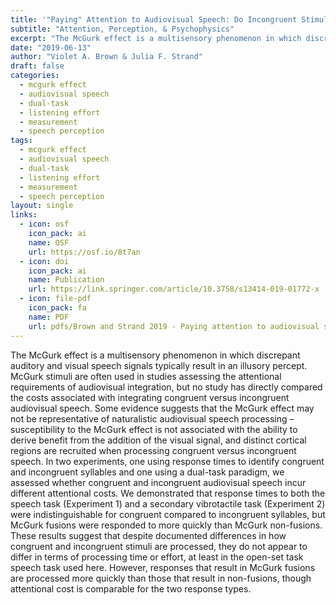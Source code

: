 ```yaml
---
title: '"Paying" Attention to Audiovisual Speech: Do Incongruent Stimuli Incur Greater Costs?' 
subtitle: "Attention, Perception, & Psychophysics"
excerpt: "The McGurk effect is a multisensory phenomenon in which discrepant auditory and visual speech signals typically result in an illusory percept. McGurk stimuli are often used in studies assessing the attentional requirements of audiovisual integration, but no study has directly compared the costs associated with integrating congruent versus incongruent audiovisual speech. Some evidence suggests that the McGurk effect may not be representative of naturalistic audiovisual speech processing – susceptibility to the McGurk effect is not associated with the ability to derive benefit from the addition of the visual signal, and distinct cortical regions are recruited when processing congruent versus incongruent speech. In two experiments, one using response times to identify congruent and incongruent syllables and one using a dual-task paradigm, we assessed whether congruent and incongruent audiovisual speech incur different attentional costs. We demonstrated that response times to both the speech task (Experiment 1) and a secondary vibrotactile task (Experiment 2) were indistinguishable for congruent compared to incongruent syllables, but McGurk fusions were responded to more quickly than McGurk non-fusions. These results suggest that despite documented differences in how congruent and incongruent stimuli are processed, they do not appear to differ in terms of processing time or effort, at least in the open-set task speech task used here. However, responses that result in McGurk fusions are processed more quickly than those that result in non-fusions, though attentional cost is comparable for the two response types."
date: "2019-06-13"
author: "Violet A. Brown & Julia F. Strand"
draft: false
categories:
  - mcgurk effect
  - audiovisual speech
  - dual-task
  - listening effort
  - measurement
  - speech perception 
tags:
  - mcgurk effect
  - audiovisual speech
  - dual-task
  - listening effort
  - measurement
  - speech perception 
layout: single
links:
  - icon: osf
    icon_pack: ai
    name: OSF
    url: https://osf.io/8t7an
  - icon: doi
    icon_pack: ai
    name: Publication
    url: https://link.springer.com/article/10.3758/s13414-019-01772-x
  - icon: file-pdf
    icon_pack: fa
    name: PDF
    url: pdfs/Brown and Strand 2019 - Paying attention to audiovisual speech - Do incongruent stimuli incur greater costs.pdf
---
```


The McGurk effect is a multisensory phenomenon in which discrepant auditory and visual speech signals typically result in an illusory percept. McGurk stimuli are often used in studies assessing the attentional requirements of audiovisual integration, but no study has directly compared the costs associated with integrating congruent versus incongruent audiovisual speech. Some evidence suggests that the McGurk effect may not be representative of naturalistic audiovisual speech processing – susceptibility to the McGurk effect is not associated with the ability to derive benefit from the addition of the visual signal, and distinct cortical regions are recruited when processing congruent versus incongruent speech. In two experiments, one using response times to identify congruent and incongruent syllables and one using a dual-task paradigm, we assessed whether congruent and incongruent audiovisual speech incur different attentional costs. We demonstrated that response times to both the speech task (Experiment 1) and a secondary vibrotactile task (Experiment 2) were indistinguishable for congruent compared to incongruent syllables, but McGurk fusions were responded to more quickly than McGurk non-fusions. These results suggest that despite documented differences in how congruent and incongruent stimuli are processed, they do not appear to differ in terms of processing time or effort, at least in the open-set task speech task used here. However, responses that result in McGurk fusions are processed more quickly than those that result in non-fusions, though attentional cost is comparable for the two response types.